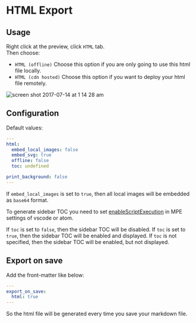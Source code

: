 # HTML Export

## Usage

Right click at the preview, click `HTML` tab.  
Then choose:

- `HTML (offline)`
  Choose this option if you are only going to use this html file locally.
- `HTML (cdn hosted)`
  Choose this option if you want to deploy your html file remotely.

![screen shot 2017-07-14 at 1 14 28 am](https://user-images.githubusercontent.com/1908863/28200455-d5a12d60-6831-11e7-8572-91d3845ce8cf.png)

## Configuration

Default values:

```yaml
---
html:
  embed_local_images: false
  embed_svg: true
  offline: false
  toc: undefined

print_background: false
---

```

If `embed_local_images` is set to `true`, then all local images will be embedded as `base64` format.

To generate sidebar TOC you need to set [enableScriptExecution](https://shd101wyy.github.io/markdown-preview-enhanced/#/code-chunk?id=code-chunk) in MPE settings of vscode or atom.

If `toc` is set to `false`, then the sidebar TOC will be disabled. If `toc` is set to `true`, then the sidebar TOC will be enabled and displayed. If `toc` is not specified, then the sidebar TOC will be enabled, but not displayed.

## Export on save

Add the front-matter like below:

```yaml
---
export_on_save:
  html: true
---

```

So the html file will be generated every time you save your markdown file.
